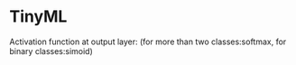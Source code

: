 # TinyML

Activation function at output layer: (for more than two classes:softmax, for binary classes:simoid)
